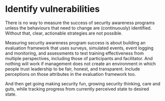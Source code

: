 # Identify vulnerabilities

There is no way to measure the success of security awareness programs unless the behaviours that need to change are
(continuously) identified. Without that, clear, actionable strategies are not possible.

Measuring security awareness program success is about building an evaluation framework that uses surveys, simulated 
events, event logging and monitoring, and assessments to test training effectiveness from multiple perspectives, 
including those of participants and facilitator. And nothing will work if management does not create an environment 
in which people trust leadership to be fair, honest, and transparent. Include perceptions on those attributes in the 
evaluation framework too.

And then get going making security fun, growing security thinking, care and guts, while tracking progress from 
currently perceived state to desired state.
